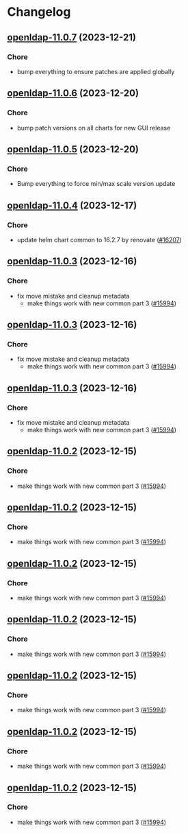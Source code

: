 # Changelog



## [openldap-11.0.7](https://github.com/truecharts/charts/compare/openldap-11.0.6...openldap-11.0.7) (2023-12-21)

### Chore

- bump everything to ensure patches are applied globally
  
  


## [openldap-11.0.6](https://github.com/truecharts/charts/compare/openldap-11.0.5...openldap-11.0.6) (2023-12-20)

### Chore

- bump patch versions on all charts for new GUI release
  
  


## [openldap-11.0.5](https://github.com/truecharts/charts/compare/openldap-11.0.4...openldap-11.0.5) (2023-12-20)

### Chore

- Bump everything to force min/max scale version update
  
  


## [openldap-11.0.4](https://github.com/truecharts/charts/compare/openldap-11.0.3...openldap-11.0.4) (2023-12-17)

### Chore

- update helm chart common to 16.2.7 by renovate ([#16207](https://github.com/truecharts/charts/issues/16207))
  
  


## [openldap-11.0.3](https://github.com/truecharts/charts/compare/openldap-10.0.3...openldap-11.0.3) (2023-12-16)

### Chore

- fix move mistake and cleanup metadata
  - make things work with new common part 3 ([#15994](https://github.com/truecharts/charts/issues/15994))
  
  


## [openldap-11.0.3](https://github.com/truecharts/charts/compare/openldap-10.0.3...openldap-11.0.3) (2023-12-16)

### Chore

- fix move mistake and cleanup metadata
  - make things work with new common part 3 ([#15994](https://github.com/truecharts/charts/issues/15994))
  
  


## [openldap-11.0.3](https://github.com/truecharts/charts/compare/openldap-10.0.3...openldap-11.0.3) (2023-12-16)

### Chore

- fix move mistake and cleanup metadata
  - make things work with new common part 3 ([#15994](https://github.com/truecharts/charts/issues/15994))
  
  


## [openldap-11.0.2](https://github.com/truecharts/charts/compare/openldap-10.0.3...openldap-11.0.2) (2023-12-15)

### Chore

- make things work with new common part 3 ([#15994](https://github.com/truecharts/charts/issues/15994))
  
  


## [openldap-11.0.2](https://github.com/truecharts/charts/compare/openldap-10.0.3...openldap-11.0.2) (2023-12-15)

### Chore

- make things work with new common part 3 ([#15994](https://github.com/truecharts/charts/issues/15994))
  
  


## [openldap-11.0.2](https://github.com/truecharts/charts/compare/openldap-10.0.3...openldap-11.0.2) (2023-12-15)

### Chore

- make things work with new common part 3 ([#15994](https://github.com/truecharts/charts/issues/15994))
  
  


## [openldap-11.0.2](https://github.com/truecharts/charts/compare/openldap-10.0.3...openldap-11.0.2) (2023-12-15)

### Chore

- make things work with new common part 3 ([#15994](https://github.com/truecharts/charts/issues/15994))
  
  


## [openldap-11.0.2](https://github.com/truecharts/charts/compare/openldap-10.0.3...openldap-11.0.2) (2023-12-15)

### Chore

- make things work with new common part 3 ([#15994](https://github.com/truecharts/charts/issues/15994))
  
  


## [openldap-11.0.2](https://github.com/truecharts/charts/compare/openldap-10.0.3...openldap-11.0.2) (2023-12-15)

### Chore

- make things work with new common part 3 ([#15994](https://github.com/truecharts/charts/issues/15994))
  
  


## [openldap-11.0.2](https://github.com/truecharts/charts/compare/openldap-10.0.3...openldap-11.0.2) (2023-12-15)

### Chore

- make things work with new common part 3 ([#15994](https://github.com/truecharts/charts/issues/15994))
  
  